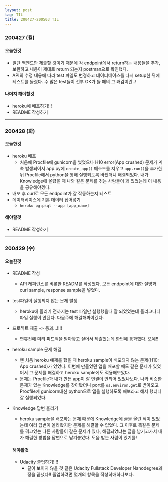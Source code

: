 ```yaml
---
layout: post
tag: TIL
title: 200427-200503 TIL
---
```


### 200427 (월)
#### 오늘한것
- 일단 백엔드만 제출할 것이기 때문에 각 endpoint에서 return하는 내용들을 추가, 보완하고 내용이 제대로 return 되는지 postman으로 확인했다.
- API의 수정 내용에 따라 test 파일도 변경하고 데이터베이스를 다시 setup한 뒤에 테스트를 돌렸다. 수 많은 test들이 전부 OK가 뜰 때의 그 쾌감이란..!
#### 나머지 해야할것
- heroku에 배포하기!!!
- README 작성하기

---

### 200428 (화)
#### 오늘한것
- heroku 배포
  - 처음에 Procfile에 gunicorn을 썼었으나 H10 error(App crushed) 문제가 계속 발생되어서 app.py에 `create_app()` 메소드를 지우고 `app.run()`을 추가한 뒤 Procfile에서 python을 통해 실행되도록 바꿨더니 해결되었다. 내가 Knowledge에 올렸을 때 나와 같은 문제를 겪는 사람들이 꽤 있었는데 이 내용을 공유해야겠다.
- 배포 후 curl로 모든 endpoint가 잘 작동하는지 테스트
- 데이터베이스에 기본 데이터 집어넣기
  - `heroku pg:psql --app [app_name]`
#### 해야할것
- README 작성하기

---

### 200429 (수)
#### 오늘한것
- README 작성
  - API 레퍼런스를 비롯한 READM를 작성했다. 모든 endpoint에 대한 설명과 curl sample, response sample을 넣었다.
- test파일이 실행되지 않는 문제 발생
  - heroku에 올리기 전까지는 test 파일만 실행했을때 잘 되었었는데 올리고나니 파일 실행이 안된다. 다음주에 해결해봐야겠다.
- 프로젝트 제출 -> 통과...!!!!
  - 연휴전에 미리 피드백을 받아놓고 싶어서 제출했는데 한번에 통과했다. 오예!!
- heroku sample 문제 해결
  - 맨 처음 heroku 예제를 했을 때 heroku sample이 배포되지 않는 문제(H10: App crushed)가 있었다. 이번에 만들었던 앱을 배포할 때도 같은 문제가 있었어서 그 문제를 해결하고 heroku sample에도 적용해보았다.
  - 문제는 Procfile과 내가 만든 app이 잘 연결이 안되어 있었나보다. 나와 비슷한 문제가 있는 Knowledge를 찾아봤더니 port를 `os.environ.get`로 받아오고 Procfile에 gunicorn대신 python으로 앱을 실행하도록 해보라고 해서 했더니 잘 실행되었다.
- Knowledge 답변 올리기
  - heroku sample을 배포하는 문제 때문에 Knowledge에 글을 올린 적이 있었는데 여러 답변이 올라왔지만 문제를 해결할 수 없었다. 그 이후로 똑같은 문제를 겪고있는 다른 사람들이 같은 문제가 있다, 해결되었냐는 글을 남기고가서 내가 해결한 방법을 답변으로 남겨놓았다. 도움 받는 사람이 있기를!
  
  #### 해야할것
  - Udacity 졸업하기!!!!
    - 끝이 보이지 않을 것 같은 Udacity Fullstack Developer Nanodegree과정을 끝냈다!! 졸업하려면 몇개의 항목을 작성햐애하나보다. 
